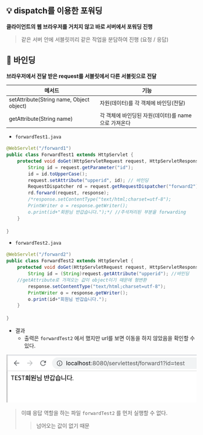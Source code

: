 

## :bulb: dispatch를 이용한 포워딩

**클라이언트의 웹 브라우저를 거치지 않고 바로 서버에서 포워딩 진행** 

>  같은 서버 안에 서블릿끼리 같은 작업을 분담하여 진행  (요청 / 응답)



## :mag_right: 바인딩

**브라우저에서 전달 받은 request를 서블릿에서 다른 서블릿으로 전달**

| 메서드                                   | 기능                                                |
| ---------------------------------------- | --------------------------------------------------- |
| setAttribute(String name, Object object) | 자원(데이터)를 각 객체에 바인딩(전달)               |
| getAttribute(String name)                | 각 객체에 바인딩된 자원(데이터)를 name으로 가져온다 |



- `forwardTest1.java`

```java
@WebServlet("/forward1")
public class ForwardTest1 extends HttpServlet {
	protected void doGet(HttpServletRequest request, HttpServletResponse response) throws ServletException, IOException {
		String id = request.getParameter("id");
		id = id.toUpperCase();
		request.setAttribute("upperid", id); // 바인딩 
		RequestDispatcher rd = request.getRequestDispatcher("forward2"); // 포워드
		rd.forward(request, response);
		/*response.setContentType("text/html;charset=utf-8");
		PrintWriter o = response.getWriter();
		o.print(id+"회원님 반갑습니다.");*/ //주석처리된 부분을 forwarding 
	}

}

```

- `forwardTest2.java`

```java
@WebServlet("/forward2")
public class ForwardTest2 extends HttpServlet {
	protected void doGet(HttpServletRequest request, HttpServletResponse response) throws ServletException, IOException {
		String id = (String)request.getAttribute("upperid"); //바인딩
    //getAttribute로 가져오는 값이 object이기 때문에 형변환 
		response.setContentType("text/html;charset=utf-8");
		PrintWriter o = response.getWriter();
		o.print(id+"회원님 반갑습니다.");
	}

}

```

- 결과 
  - 출력은 `forwardTest2` 에서 했지만 url를 보면 이동을 하지 않았음을 확인할 수 있다.

![스크린샷 2022-08-08 오후 3.23.21](Images/api.png)



> 이떄 응답 역할을 하는 파일 `forwardTest2` 를 먼저 실행할 수 없다. 
>
> > 넘어오는 값이 없기 때문 